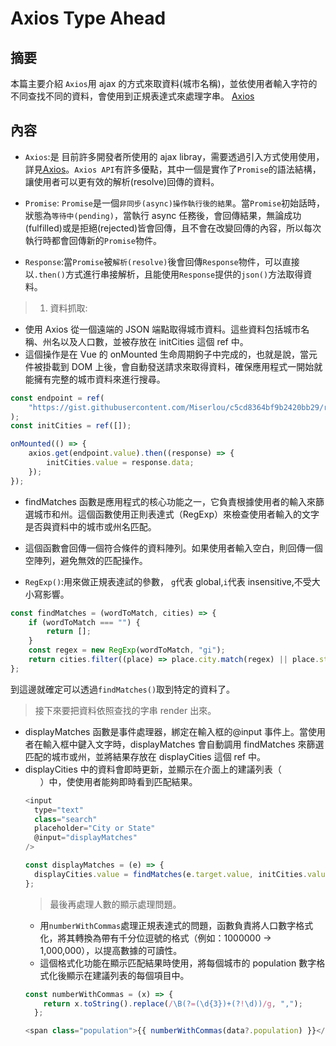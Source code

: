 # Axios Type Ahead

## 摘要

本篇主要介紹 `Axios`用 ajax 的方式來取資料(城市名稱)，並依使用者輸入字符的不同查找不同的資料，會使用到正規表達式來處理字串。
[Axios](https://github.com/axios/axios)

## 內容

-   `Axios`:是 目前許多開發者所使用的 ajax libray，需要透過引入方式使用使用，詳見[Axios](https://github.com/axios/axios)。`Axios API`有許多優點，其中一個是實作了`Promise`的語法結構，讓使用者可以更有效的解析(resolve)回傳的資料。

-   `Promise`: `Promise`是一個`非同步(async)操作執行後的結果`。當`Promise`初始話時，狀態為`等待中(pending)`，當執行 async 任務後，會回傳結果，無論成功(fulfilled)或是拒絕(rejected)皆會回傳，且不會在改變回傳的內容，所以每次執行時都會回傳新的`Promise`物件。

-   `Response`:當`Promise`被`解析(resolve)`後會回傳`Response`物件，可以直接以`.then()`方式進行串接解析，且能使用`Response`提供的`json()`方法取得資料。

> 1. 資料抓取:

-   使用 Axios 從一個遠端的 JSON 端點取得城市資料。這些資料包括城市名稱、州名以及人口數，並被存放在 initCities 這個 ref 中。
-   這個操作是在 Vue 的 onMounted 生命周期鉤子中完成的，也就是說，當元件被掛載到 DOM 上後，會自動發送請求來取得資料，確保應用程式一開始就能擁有完整的城市資料來進行搜尋。

```javascript
const endpoint = ref(
    "https://gist.githubusercontent.com/Miserlou/c5cd8364bf9b2420bb29/raw/2bf258763cdddd704f8ffd3ea9a3e81d25e2c6f6/cities.json"
);
const initCities = ref([]);

onMounted(() => {
    axios.get(endpoint.value).then((response) => {
        initCities.value = response.data;
    });
});
```

-   findMatches 函數是應用程式的核心功能之一，它負責根據使用者的輸入來篩選城市和州。這個函數使用正則表達式（RegExp）來檢查使用者輸入的文字是否與資料中的城市或州名匹配。
-   這個函數會回傳一個符合條件的資料陣列。如果使用者輸入空白，則回傳一個空陣列，避免無效的匹配操作。

-   `RegExp()`:用來做正規表達試的參數， `g`代表 global,`i`代表 insensitive,不受大小寫影響。

```javascript
const findMatches = (wordToMatch, cities) => {
    if (wordToMatch === "") {
        return [];
    }
    const regex = new RegExp(wordToMatch, "gi");
    return cities.filter((place) => place.city.match(regex) || place.state.match(regex));
};
```

到這邊就確定可以透過`findMatches()`取到特定的資料了。

> 接下來要把資料依照查找的字串 render 出來。

-   displayMatches 函數是事件處理器，綁定在輸入框的@input 事件上。當使用者在輸入框中鍵入文字時，displayMatches 會自動調用 findMatches 來篩選匹配的城市或州，並將結果存放在 displayCities 這個 ref 中。
-   displayCities 中的資料會即時更新，並顯示在介面上的建議列表（<ul class="suggestions">）中，使使用者能夠即時看到匹配結果。

```javascript
<input
  type="text"
  class="search"
  placeholder="City or State"
  @input="displayMatches"
/>

const displayMatches = (e) => {
  displayCities.value = findMatches(e.target.value, initCities.value);
};
```

> 最後再處理人數的顯示處理問題。

-   用`numberWithCommas`處理正規表達式的問題，函數負責將人口數字格式化，將其轉換為帶有千分位逗號的格式（例如：1000000 -> 1,000,000），以提高數據的可讀性。
-   這個格式化功能在顯示匹配結果時使用，將每個城市的 population 數字格式化後顯示在建議列表的每個項目中。

```javascript
const numberWithCommas = (x) => {
    return x.toString().replace(/\B(?=(\d{3})+(?!\d))/g, ",");
  };

<span class="population">{{ numberWithCommas(data?.population) }}</span>
```
